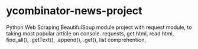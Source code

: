 # ycombinator-news-project
Python Web Scraping BeautifulSoup module project with request module, to taking most popular article on console. requests, get html, read html, find_all(), .getText(), .append(), .get(), list comprehention,
